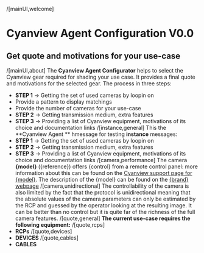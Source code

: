
/[mainUI,welcome]
# Cyanview Agent Configuration V0.0
## Get quote and motivations for your use-case
/[mainUI,about]
The **Cyanview Agent Configurator** helps to select the Cyanview gear required for shading your use case. It provides a final quote and motivations for the selected gear.
The process  in three steps:
- **STEP 1** -> Getting the set of used cameras by loopin on
- Provide a pattern to display matchings
- Provide the number of cameras for your use-case 
- **STEP 2** ->  Getting transmission medium, extra features
- **STEP 3** ->  Providing a list of Cyanview equipment, motivations of its choice and documentation links
/[instance,general]
This the **Cyanview Agent ** hmessage for testing **instance** messages:
- **STEP 1** -> Getting the set of used cameras by loopin on
- **STEP 2** ->  Getting transmission medium, extra features
- **STEP 3** ->  Providing a list of Cyanview equipment, motivations of its choice and documentation links
/[camera,performance]
The camera **{model}** ({reference}) offers {control} from a remote control panel: more information about this can be found on the [Cyanview support page for {model}]({supporturl}). The description of the {model} can be found on the [{brand} webpage]({manufacturerurl})
/[camera,unidirectional]
The controllability of the camera is also limited by the fact that the protocol is unidirectional meaning that the absolute values of the camera parameters can only be estimated by the RCP and guessed by the operator looking at the resulting image. It can be better than no control but it is quite far of the richness of the full camera features.
/[quote,general]
**The current use-case requires the following equipment:**
/[quote,rcps]
- **RCPs**
/[quote,devices]
- **DEVICES**
/[quote,cables]
- **CABLES**

